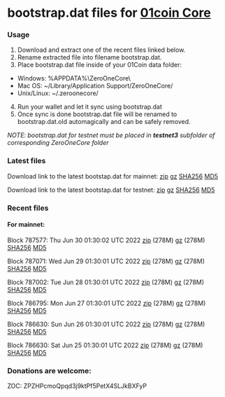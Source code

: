 # bootstrap.dat files for [01coin Core](https://01coin.io)

### Usage

1. Download and extract one of the recent files linked below.
2. Rename extracted file into filename bootstrap.dat.
3. Place bootstrap.dat file inside of your 01Coin data folder:
 - Windows: %APPDATA%\ZeroOneCore\
 - Mac OS: ~/Library/Application Support/ZeroOneCore/
 - Unix/Linux: ~/.zeroonecore/
4. Run your wallet and let it sync using bootstrap.dat
5. Once sync is done bootstrap.dat file will be renamed to bootstrap.dat.old automagically and can be safely removed.

_NOTE: bootstrap.dat for testnet must be placed in **testnet3** subfolder of corresponding ZeroOneCore folder_

### Latest files
Download link to the latest bootstap.dat for mainnet: [zip](https://files.01coin.io/mainnet/bootstrap.dat.zip) [gz](https://files.01coin.io/mainnet/bootstrap.dat.tar.gz) [SHA256](https://files.01coin.io/mainnet/sha256.txt) [MD5](https://files.01coin.io/mainnet/md5.txt)

Download link to the latest bootstap.dat for testnet: [zip](https://files.01coin.io/testnet/bootstrap.dat.zip) [gz](https://files.01coin.io/testnet/bootstrap.dat.tar.gz) [SHA256](https://files.01coin.io/testnet/sha256.txt) [MD5](https://files.01coin.io/testnet/md5.txt)

### Recent files

#### For mainnet:

Block 787577: Thu Jun 30 01:30:02 UTC 2022 [zip](https://files.01coin.io/mainnet/2022-06-30/bootstrap.dat.zip) (278M) [gz](https://files.01coin.io/mainnet/2022-06-30/bootstrap.dat.tar.gz) (278M) [SHA256](https://files.01coin.io/mainnet/2022-06-30/sha256.txt) [MD5](https://files.01coin.io/mainnet/2022-06-30/md5.txt)

Block 787071: Wed Jun 29 01:30:01 UTC 2022 [zip](https://files.01coin.io/mainnet/2022-06-29/bootstrap.dat.zip) (278M) [gz](https://files.01coin.io/mainnet/2022-06-29/bootstrap.dat.tar.gz) (278M) [SHA256](https://files.01coin.io/mainnet/2022-06-29/sha256.txt) [MD5](https://files.01coin.io/mainnet/2022-06-29/md5.txt)

Block 787002: Tue Jun 28 01:30:01 UTC 2022 [zip](https://files.01coin.io/mainnet/2022-06-28/bootstrap.dat.zip) (278M) [gz](https://files.01coin.io/mainnet/2022-06-28/bootstrap.dat.tar.gz) (278M) [SHA256](https://files.01coin.io/mainnet/2022-06-28/sha256.txt) [MD5](https://files.01coin.io/mainnet/2022-06-28/md5.txt)

Block 786795: Mon Jun 27 01:30:01 UTC 2022 [zip](https://files.01coin.io/mainnet/2022-06-27/bootstrap.dat.zip) (278M) [gz](https://files.01coin.io/mainnet/2022-06-27/bootstrap.dat.tar.gz) (278M) [SHA256](https://files.01coin.io/mainnet/2022-06-27/sha256.txt) [MD5](https://files.01coin.io/mainnet/2022-06-27/md5.txt)

Block 786630: Sun Jun 26 01:30:01 UTC 2022 [zip](https://files.01coin.io/mainnet/2022-06-26/bootstrap.dat.zip) (278M) [gz](https://files.01coin.io/mainnet/2022-06-26/bootstrap.dat.tar.gz) (278M) [SHA256](https://files.01coin.io/mainnet/2022-06-26/sha256.txt) [MD5](https://files.01coin.io/mainnet/2022-06-26/md5.txt)

Block 786630: Sat Jun 25 01:30:01 UTC 2022 [zip](https://files.01coin.io/mainnet/2022-06-25/bootstrap.dat.zip) (278M) [gz](https://files.01coin.io/mainnet/2022-06-25/bootstrap.dat.tar.gz) (278M) [SHA256](https://files.01coin.io/mainnet/2022-06-25/sha256.txt) [MD5](https://files.01coin.io/mainnet/2022-06-25/md5.txt)


### Donations are welcome:

ZOC: ZPZHPcmoQpqd3j9ktPf5PetX4SLJkBXFyP
